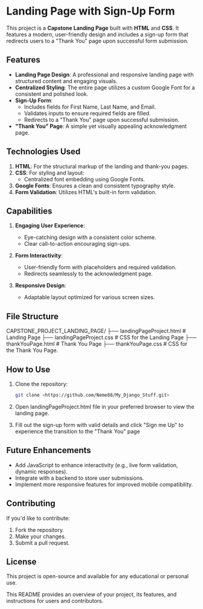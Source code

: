 # Landing Page with Sign-Up Form

This project is a **Capstone Landing Page** built with **HTML** and **CSS**. It features a modern, user-friendly design and includes a sign-up form that redirects users to a "Thank You" page upon successful form submission.

## Features

- **Landing Page Design**: A professional and responsive landing page with structured content and engaging visuals.
- **Centralized Styling**: The entire page utilizes a custom Google Font for a consistent and polished look.
- **Sign-Up Form**: 
  - Includes fields for First Name, Last Name, and Email.
  - Validates inputs to ensure required fields are filled.
  - Redirects to a "Thank You" page upon successful submission.
- **"Thank You" Page**: A simple yet visually appealing acknowledgment page.

## Technologies Used

1. **HTML**: For the structural markup of the landing and thank-you pages.
2. **CSS**: For styling and layout:
   - Centralized font embedding using Google Fonts.
3. **Google Fonts**: Ensures a clean and consistent typography style.
4. **Form Validation**: Utilizes HTML's built-in form validation.

## Capabilities

1. **Engaging User Experience**:
   - Eye-catching design with a consistent color scheme.
   - Clear call-to-action encouraging sign-ups.

2. **Form Interactivity**:
   - User-friendly form with placeholders and required validation.
   - Redirects seamlessly to the acknowledgment page.

3. **Responsive Design**:
   - Adaptable layout optimized for various screen sizes.

## File Structure

CAPSTONE_PROJECT_LANDING_PAGE/ ├── landingPageProject.html # Landing Page ├── landingPageProject.css # CSS for the Landing Page ├── thankYouPage.html # Thank You Page ├── thankYouPage.css # CSS for the Thank You Page.

## How to Use

1. Clone the repository:
   ```bash
   git clone <https://github.com/Neme88/My_Django_Stuff.git>

2. Open landingPageProject.html file in your preferred browser to view the landing page.

3. Fill out the sign-up form with valid details and click "Sign me Up" to experience the transition to the "Thank You" page

## Future Enhancements

- Add JavaScript to enhance interactivity (e.g., live form validation, dynamic responses).
- Integrate with a backend to store user submissions.
- Implement more responsive features for improved    mobile compatibility.

## Contributing
If you'd like to contribute:

1. Fork the repository.
2. Make your changes.
3. Submit a pull request.

## License
This project is open-source and available for any educational or personal use.

This README provides an overview of your project, its features, and instructions for users and contributors.


